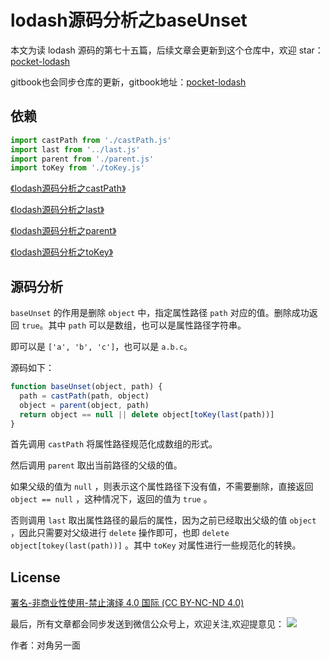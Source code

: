 # lodash源码分析之baseUnset

本文为读 lodash 源码的第七十五篇，后续文章会更新到这个仓库中，欢迎 star：[pocket-lodash](https://github.com/yeyuqiudeng/pocket-lodash)

gitbook也会同步仓库的更新，gitbook地址：[pocket-lodash](https://www.gitbook.com/book/yeyuqiudeng/pocket-lodash/details)

## 依赖

```javascript
import castPath from './castPath.js'
import last from '../last.js'
import parent from './parent.js'
import toKey from './toKey.js'
```

[《lodash源码分析之castPath》](./castPath.md)

[《lodash源码分析之last》](../last.md)

[《lodash源码分析之parent》](./parent.md)

[《lodash源码分析之toKey》](./toKey.md)

## 源码分析

`baseUnset` 的作用是删除 `object` 中，指定属性路径 `path` 对应的值。删除成功返回 `true`。其中 `path` 可以是数组，也可以是属性路径字符串。

即可以是 `['a', 'b', 'c']`，也可以是 `a.b.c`。

源码如下：

```javascript
function baseUnset(object, path) {
  path = castPath(path, object)
  object = parent(object, path)
  return object == null || delete object[toKey(last(path))]
}
```

首先调用 `castPath` 将属性路径规范化成数组的形式。

然后调用 `parent` 取出当前路径的父级的值。

如果父级的值为 `null` ，则表示这个属性路径下没有值，不需要删除，直接返回 `object == null` ，这种情况下，返回的值为 `true` 。

否则调用 `last` 取出属性路径的最后的属性，因为之前已经取出父级的值 `object` ，因此只需要对父级进行 `delete` 操作即可，也即 `delete object[tokey(last(path))]` 。其中 `toKey` 对属性进行一些规范化的转换。

## License

[署名-非商业性使用-禁止演绎 4.0 国际 (CC BY-NC-ND 4.0)](http://creativecommons.org/licenses/by-nc-nd/4.0/)

最后，所有文章都会同步发送到微信公众号上，欢迎关注,欢迎提意见：  ![](https://raw.githubusercontent.com/yeyuqiudeng/resource/master/images/qrcode_front-end-article.jpg) 

作者：对角另一面 